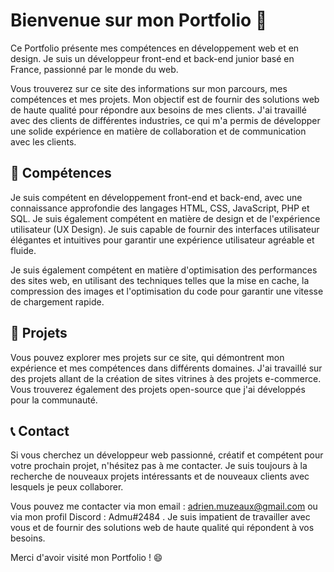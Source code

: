 # Bienvenue sur mon Portfolio 👋

Ce Portfolio présente mes compétences en développement web et en design. Je suis un développeur front-end et back-end junior basé en France, passionné par le monde du web. 

Vous trouverez sur ce site des informations sur mon parcours, mes compétences et mes projets. Mon objectif est de fournir des solutions web de haute qualité pour répondre aux besoins de mes clients. J'ai travaillé avec des clients de différentes industries, ce qui m'a permis de développer une solide expérience en matière de collaboration et de communication avec les clients.

## 🚀 Compétences

Je suis compétent en développement front-end et back-end, avec une connaissance approfondie des langages HTML, CSS, JavaScript, PHP et SQL. Je suis également compétent en matière de design et de l'expérience utilisateur (UX Design). Je suis capable de fournir des interfaces utilisateur élégantes et intuitives pour garantir une expérience utilisateur agréable et fluide. 

Je suis également compétent en matière d'optimisation des performances des sites web, en utilisant des techniques telles que la mise en cache, la compression des images et l'optimisation du code pour garantir une vitesse de chargement rapide. 

## 💼 Projets

Vous pouvez explorer mes projets sur ce site, qui démontrent mon expérience et mes compétences dans différents domaines. J'ai travaillé sur des projets allant de la création de sites vitrines à des projets e-commerce. Vous trouverez également des projets open-source que j'ai développés pour la communauté.

## 📞 Contact

Si vous cherchez un développeur web passionné, créatif et compétent pour votre prochain projet, n'hésitez pas à me contacter. Je suis toujours à la recherche de nouveaux projets intéressants et de nouveaux clients avec lesquels je peux collaborer. 

Vous pouvez me contacter via mon email : adrien.muzeaux@gmail.com ou via mon profil Discord : Admu#2484 . Je suis impatient de travailler avec vous et de fournir des solutions web de haute qualité qui répondent à vos besoins. 

Merci d'avoir visité mon Portfolio ! 😄

